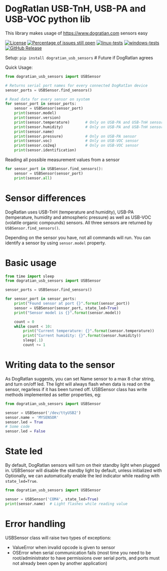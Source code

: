 # DogRatIan USB-TnH, USB-PA and USB-VOC python lib

This library makes usage of https://www.dogratian.com sensors easy

[![License](https://img.shields.io/badge/License-BSD%203--Clause-blue.svg)](https://opensource.org/licenses/BSD-3-Clause)
[![Percentage of issues still open](http://isitmaintained.com/badge/open/netinvent/usb_sensors.svg)](http://isitmaintained.com/project/netinvent/usb_sensors "Percentage of issues still open")
[![linux-tests](https://github.com/netinvent/usb_sensors/actions/workflows/linux.yaml/badge.svg)](https://github.com/netinvent/usb_sensors/actions/workflows/linux.yaml)
[![windows-tests](https://github.com/netinvent/usb_sensors/actions/workflows/windows.yaml/badge.svg)](https://github.com/netinvent/usb_sensors/actions/workflows/windows.yaml)
[![GitHub Release](https://img.shields.io/github/release/netinvent/usb_sensors.svg?label=Latest)](https://github.com/netinvent/usb_sensors/releases/latest)

Setup:
`pip install dogratian_usb_sensors`  # Future if DogRatIan agrees 

Quick Usage:
```python
from dogratian_usb_sensors import USBSensor

# Returns serial port names for every connected DogRatIan device
sensor_ports = USBSensor.find_sensors()

# Read data for every sensor on system
for sensor_port in sensor_ports:
    sensor = USBSensor(sensor_port)
    print(sensor.model)
    print(sensor.version)
    print(sensor.temperature)       # Only on USB-PA and USB-TnH sensors
    print(sensor.humidity)          # Only on USB-PA and USB-TnH sensors
    print(sensor.name)
    print(sensor.pressure)          # Only on USB-PA sensor
    print(sensor.voc)               # Only on USB-VOC sensor
    print(sensor.co2eq)             # Only on USB-VOC sensor
    print(sensor.identification)
```

Reading all possible measurement values from a sensor
```python
for sensor_port in USBSensor.find_sensors():
    sensor = USBSensor(sensor_port)
    print(sensor.all)
```

# Sensor differences

DogRatIan uses USB-TnH (temperature and humidity), USB-PA (temperature, humidity and atmospheric pressure) as well as USB-VOC (volatile organic compounds) sensors.
All three sensors are returned by `USBSensor.find_sensors()`.

Depending on the sensor you have, not all commands will run.
You can identify a sensor by using `sensor.model` property.

# Basic usage

```python
from time import sleep
from dogratian_usb_sensors import USBSensor

sensor_ports = USBSensor.find_sensors()

for sensor_port in sensor_ports:
    print("Found sensor at port {}".format(sensor_port))
    sensor = USBSensor(sensor_port, state_led=True)
    print("Sensor model is {}".format(sensor.model))

    count = 0
    while count < 10:
        print("Current temperature: {}".format(sensor.temperature))
        print("Current humidity: {}".format(sensor.humidity))
        sleep(.1)
        count += 1

```
# Writing data to the sensor

As DogRatIan suggests, you can set Name sensor to a max 8 char string, and turn on/off led.
The light will always flash when data is read on the sensor, regarless if it has been turned off.
USBSensor class has write methods implemented as setter properties, eg:

```python
from dogratian_usb_sensors import USBSensor

sensor = USBSensor('/dev/ttyUSB2')
sensor.name = 'MYSENSOR'
sensor.led = True
# Some code
sensor.led = False
```

# State led
By default, DogRatIan sensors will turn on their standby light when plugged in.
USBSensor will disable the standby light by default, unless initialized with 
Optionally, we can automatically enable the led indicator while reading with `state_led=True`.

```python
from dogratian_usb_sensors import USBSensor

sensor = USBSensor('COM4', state_led=True)
print(sensor.name)  # Light flashes while reading value
```

# Error handling

USBSensor class will raise two types of exceptions:
- ValueError when invalid opcode is given to sensor
- OSError when serial communication fails (most time you need to be root/administrator to have permissions over serial ports, and ports must not already been open by another application)